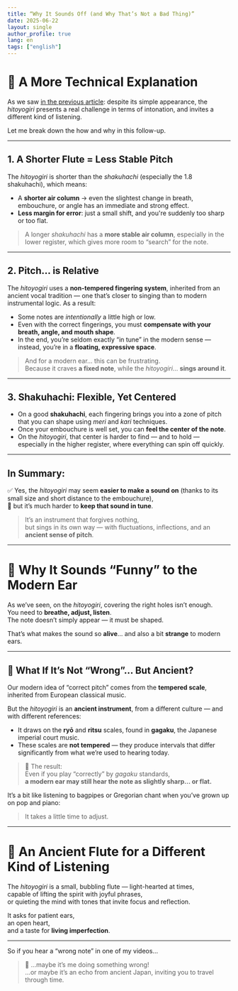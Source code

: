 ```yaml
---
title: “Why It Sounds Off (and Why That’s Not a Bad Thing)”
date: 2025-06-22
layout: single
author_profile: true
lang: en
tags: ["english"]
---
```

# 🎐 A More Technical Explanation

As we saw [in the previous article](/sounds-off-part1/): despite its simple appearance, the *hitoyogiri* presents a real challenge in terms of intonation, and invites a different kind of listening.

Let me break down the how and why in this follow-up.

---

## 1. A Shorter Flute = Less Stable Pitch

The *hitoyogiri* is shorter than the *shakuhachi* (especially the 1.8 shakuhachi), which means:

- A **shorter air column** → even the slightest change in breath, embouchure, or angle has an immediate and strong effect.
- **Less margin for error**: just a small shift, and you're suddenly too sharp or too flat.

> A longer *shakuhachi* has a **more stable air column**, especially in the lower register, which gives more room to “search” for the note.

---

## 2. Pitch… is Relative

The *hitoyogiri* uses a **non-tempered fingering system**, inherited from an ancient vocal tradition — one that’s closer to singing than to modern instrumental logic. 
As a result:

- Some notes are *intentionally* a little high or low.
- Even with the correct fingerings, you must **compensate with your breath, angle, and mouth shape**.
- In the end, you’re seldom exactly “in tune” in the modern sense — instead, you’re in a **floating, expressive space**.

> And for a modern ear… this can be frustrating.  
> Because it craves **a fixed note**, while the *hitoyogiri*… **sings around it**.

---

## 3. Shakuhachi: Flexible, Yet Centered

- On a good **shakuhachi**, each fingering brings you into a zone of pitch that you can shape using *meri* and *kari* techniques.
- Once your embouchure is well set, you can **feel the center of the note**.
- On the *hitoyogiri*, that center is harder to find — and to hold — especially in the higher register, where everything can spin off quickly.

---

## In Summary:

✅ Yes, the *hitoyogiri* may seem **easier to make a sound on** (thanks to its small size and short distance to the embouchure),  
🚫 but it’s much harder to **keep that sound in tune**.

> It’s an instrument that forgives nothing,  
> but sings in its own way — with fluctuations, inflections, and an **ancient sense of pitch**.

---

# 🎵 Why It Sounds “Funny” to the Modern Ear

As we’ve seen, on the *hitoyogiri*, covering the right holes isn’t enough.  
You need to **breathe, adjust, listen**.  
The note doesn’t simply appear — it must be shaped.

That’s what makes the sound so **alive**… and also a bit **strange** to modern ears.

---

## 🎼 What If It’s Not “Wrong”… But Ancient?

Our modern idea of “correct pitch” comes from the **tempered scale**, inherited from European classical music.

But the *hitoyogiri* is an **ancient instrument**, from a different culture — and with different references:

- It draws on the **ryō** and **ritsu** scales, found in **gagaku**, the Japanese imperial court music.
- These scales are **not tempered** — they produce intervals that differ significantly from what we’re used to hearing today.

> 🎵 The result:  
> Even if you play “correctly” by *gagaku* standards,  
> **a modern ear may still hear the note as slightly sharp… or flat.**

It’s a bit like listening to bagpipes or Gregorian chant when you’ve grown up on pop and piano:

> It takes a little time to adjust.

---

# 🌿 An Ancient Flute for a Different Kind of Listening

The *hitoyogiri* is a small, bubbling flute — light-hearted at times,  
capable of lifting the spirit with joyful phrases,  
or quieting the mind with tones that invite focus and reflection.

It asks for patient ears,  
an open heart,  
and a taste for **living imperfection**.

---

So if you hear a “wrong note” in one of my videos…

> 🎐 …maybe it’s me doing something wrong!  
> …or maybe it’s an echo from ancient Japan, inviting you to travel through time.

